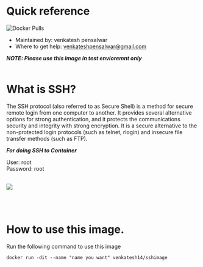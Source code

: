# Quick reference

![Docker Pulls](https://img.shields.io/docker/pulls/venkatesh14/sshimage?color=%232496ED&logo=Docker&style=for-the-badge)

- Maintained by: venkatesh pensalwar
- Where to get help: venkateshpensalwar@gmail.com

<b><em>NOTE: Please use this image in test envioremnt only</em></b>
<br><br/>
# What is SSH?

The SSH protocol (also referred to as Secure Shell) is a method for secure remote login from one computer to another. It provides several alternative options for strong authentication, and it protects the communications security and integrity with strong encryption. It is a secure alternative to the non-protected login protocols (such as telnet, rlogin) and insecure file transfer methods (such as FTP).<br>

<b><em>For doing SSH to Container </em></b>

User: root<br>
Password: root
<br><br/>

<img src="https://images.ctfassets.net/0lvk5dbamxpi/357O8Zr6PFGFe0tMEjMeAv/8853454b081e7e9353feae4e514ec58c/How_does_the_SSH_protocol_work_" />

<br><br>

# How to use this image.

Run the following command to use this image

```
docker run -dit --name "name you want" venkatesh14/sshimage
```


